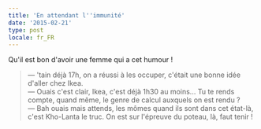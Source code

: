 ```yaml
---
title: 'En attendant l''immunité'
date: '2015-02-21'
type: post
locale: fr_FR
---
```


Qu'il est bon d'avoir une femme qui a cet humour !

> — 'tain déjà 17h, on a réussi à les occuper, c'était une bonne idée d'aller chez Ikea.  
> — Ouais c'est clair, Ikea, c'est déjà 1h30 au moins... Tu te rends compte, quand même, le genre de calcul auxquels on est rendu ?  
> — Bah ouais mais attends, les mômes quand ils sont dans cet état-là, c'est Kho-Lanta le truc. On est sur l'épreuve du poteau, là, faut tenir !

